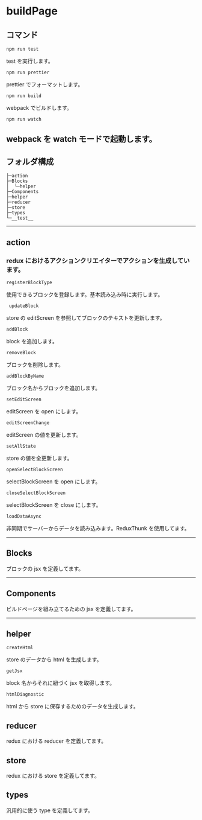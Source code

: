 # buildPage

## コマンド

```
npm run test
```

test を実行します。

```
npm run prettier
```

prettier でフォーマットします。

```
npm run build
```

webpack でビルドします。

```
npm run watch
```

## webpack を watch モードで起動します。

## フォルダ構成

```
├─action
├─Blocks
│  └─helper
├─Components
├─helper
├─reducer
├─store
├─types
└─__test__
```

---

## action

### redux におけるアクションクリエイターでアクションを生成しています。

```
registerBlockType
```

使用できるブロックを登録します。基本読み込み時に実行します。

```
 updateBlock
```

store の editScreen を参照してブロックのテキストを更新します。

```
addBlock
```

block を追加します。

```
removeBlock
```

ブロックを削除します。

```
addBlockByName
```

ブロック名からブロックを追加します。

```
setEditScreen
```

editScreen を open にします。

```
editScreenChange
```

editScreen の値を更新します。

```
setAllState
```

store の値を全更新します。

```
openSelectBlockScreen
```

selectBlockScreen を open にします。

```
closeSelectBlockScreen
```

selectBlockScreen を close にします。

```
loadDataAsync
```

非同期でサーバーからデータを読み込みます。ReduxThunk を使用してます。

---

## Blocks

ブロックの jsx を定義してます。

---

## Components

ビルドページを組み立てるための jsx を定義してます。

---

## helper

```
createHtml
```

store のデータから html を生成します。

```
getJsx
```

block 名からそれに紐づく jsx を取得します。

```
htmlDiagnostic
```

html から store に保存するためのデータを生成します。

## reducer

redux における reducer を定義してます。

## store

redux における store を定義してます。

## types

汎用的に使う type を定義してます。
